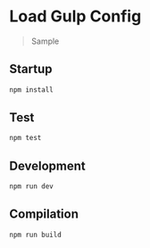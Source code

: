 # Load Gulp Config
> Sample

## Startup

```bash
npm install
```

## Test

```bash
npm test
```

## Development

```bash
npm run dev
```


## Compilation

```bash
npm run build
```
